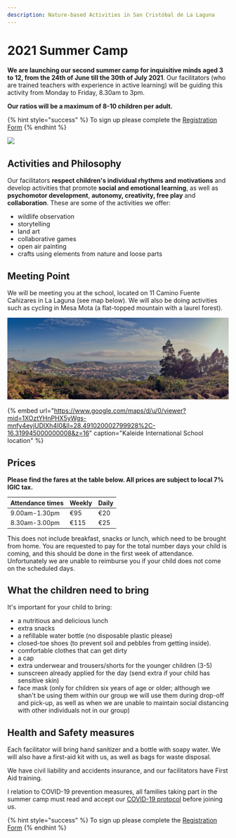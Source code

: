 ```yaml
---
description: Nature-based Activities in San Cristóbal de La Laguna
---
```


# 2021 Summer Camp

**We are launching our second summer camp for inquisitive minds aged 3 to 12, from the 24th of June till the 30th of July 2021**. Our facilitators \(who are trained teachers with experience in active learning\) will be guiding this activity from Monday to Friday, 8.30am to 3pm.

**Our ratios will be a maximum of 8-10 children per adult.**

{% hint style="success" %}
To sign up please complete the [Registration Form](https://docs.google.com/forms/d/e/1FAIpQLSeFAo_8aznvGCkYuR6QEmotzltKD3etWGdA4gh7goFRjVAevw/viewform?usp=sf_link)
{% endhint %}

![](.gitbook/assets/pintura.jpg)

## Activities and Philosophy

Our facilitators **respect children's individual rhythms and motivations** and develop activities that promote **social and emotional learning**, as well as **psychomotor development**, **autonomy, creativity, free play** and **collaboration**. These are some of the activities we offer: 

* wildlife observation
* storytelling
* land art
* collaborative games
* open air painting
* crafts using elements from nature and loose parts 

## Meeting Point

We will be meeting you at the school, located on 11 Camino Fuente Cañizares in La Laguna \(see map below\). We will also be doing activities such as cycling in Mesa Mota \(a flat-topped mountain with a laurel forest\).

![](.gitbook/assets/mesa-mota.jpg)

{% embed url="https://www.google.com/maps/d/u/0/viewer?mid=1XOztYHnPHX5yWgs-mnfy4eyjUDIXh4I0&ll=28.491020002799928%2C-16.319945000000008&z=16" caption="Kaleide International School location" %}

## Prices

**Please find the fares at the table below. All prices are subject to local 7% IGIC tax.**

| Attendance times | Weekly | Daily |
| :--- | :--- | :--- |
| 9.00am-1.30pm | €95 | €20 |
| 8.30am-3.00pm | €115 | €25 |

This does not include breakfast, snacks or lunch, which need to be brought from home. You are requested to pay for the total number days your child is coming, and this should be done in the first week of attendance. Unfortunately we are unable to reimburse you if your child does not come on the scheduled days.

## What the children need to bring

It's important for your child to bring:

* a nutritious and delicious lunch
* extra snacks
* a refillable water bottle \(no disposable plastic please\)
* closed-toe shoes \(to prevent soil and pebbles from getting inside\).
* comfortable clothes that can get dirty
* a cap
* extra underwear and trousers/shorts for the younger children \(3-5\)
* sunscreen already applied for the day \(send extra if your child has sensitive skin\)
* face mask \(only for children six years of age or older; although we shan't be using them within our group we will use them during drop-off and pick-up, as well as when we are unable to maintain social distancing with other individuals not in our group\)



## Health and Safety measures

Each facilitator will bring hand sanitizer and a bottle with soapy water. We will also have a first-aid kit with us, as well as bags for waste disposal. 

We have civil liability and accidents insurance, and our facilitators have First Aid training.

I relation to COVID-19 prevention measures, all families taking part in the summer camp must read and accept our [COVID-19 protocol](covid-19-prevention-protocol.md) before joining us.

{% hint style="success" %}
To sign up please complete the [Registration Form](https://docs.google.com/forms/d/e/1FAIpQLSeFAo_8aznvGCkYuR6QEmotzltKD3etWGdA4gh7goFRjVAevw/viewform?usp=sf_link)
{% endhint %}

